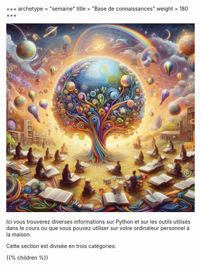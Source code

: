+++
archetype = "semaine"
title = "Base de connaissances"
weight = 180
+++

![Base de connaissances](base-connaissances.jpeg?width=25vw)


Ici vous trouverez diverses informations sur Python et sur les outils utilisés dans le cours ou que vous pouvez utiliser sur votre ordinateur personnel à la maison.

Cette section est divisée en trois catégories:

{{% children %}}
